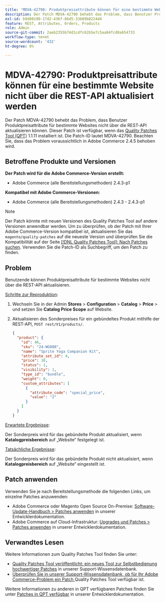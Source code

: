 ```yaml
---
title: 'MDVA-42790: Produktpreisattribute können für eine bestimmte Website nicht über die REST-API aktualisiert werden'
description: Der Patch MDVA-42790 behebt das Problem, dass Benutzer Produktpreisattribute für bestimmte Websites nicht über die REST-API aktualisieren können. Dieser Patch ist verfügbar, wenn das [Quality Patches Tool (QPT)](/help/announcements/adobe-commerce-announcements/magento-quality-patches-released-new-tool-to-self-serve-quality-patches.md) 1.1.11 installiert ist. Die Patch-ID lautet MDVA-42790. Beachten Sie, dass das Problem voraussichtlich in Adobe Commerce 2.4.5 behoben wird.
exl-id: b9d80190-17d2-436f-86d5-33689b8224d4
feature: REST, Attributes, Orders, Products
role: Admin
source-git-commit: 2aeb2355b74d1cdfc62b5e7c5aa04fcd0a654733
workflow-type: tm+mt
source-wordcount: '432'
ht-degree: 0%

---
```


# MDVA-42790: Produktpreisattribute können für eine bestimmte Website nicht über die REST-API aktualisiert werden

Der Patch MDVA-42790 behebt das Problem, dass Benutzer Produktpreisattribute für bestimmte Websites nicht über die REST-API aktualisieren können. Dieser Patch ist verfügbar, wenn das [Quality Patches Tool (QPT)](/help/announcements/adobe-commerce-announcements/magento-quality-patches-released-new-tool-to-self-serve-quality-patches.md) 1.1.11 installiert ist. Die Patch-ID lautet MDVA-42790. Beachten Sie, dass das Problem voraussichtlich in Adobe Commerce 2.4.5 behoben wird.

## Betroffene Produkte und Versionen

**Der Patch wird für die Adobe Commerce-Version erstellt:**

* Adobe Commerce (alle Bereitstellungsmethoden) 2.4.3-p1

**Kompatibel mit Adobe Commerce-Versionen:**

* Adobe Commerce (alle Bereitstellungsmethoden) 2.4.3 - 2.4.3-p1

>[!NOTE]
>
>Der Patch könnte mit neuen Versionen des Quality Patches Tool auf andere Versionen anwendbar werden. Um zu überprüfen, ob der Patch mit Ihrer Adobe Commerce-Version kompatibel ist, aktualisieren Sie das `magento/quality-patches` auf die neueste Version und überprüfen Sie die Kompatibilität auf der Seite [[!DNL Quality Patches Tool]: Nach Patches suchen](https://experienceleague.adobe.com/tools/commerce-quality-patches/index.html). Verwenden Sie die Patch-ID als Suchbegriff, um den Patch zu finden.

## Problem

Benutzende können Produktpreisattribute für bestimmte Websites nicht über die REST-API aktualisieren.

<u>Schritte zur Reproduktion</u>:

1. Wechseln Sie in der Admin **Stores** > **Configuration** > **Catalog** > **Price** > und setzen Sie **Catalog Price Scope** auf Website.
1. Aktualisieren des Sonderpreises für ein gebündeltes Produkt mithilfe der REST-API, `POST rest/V1/products/`.

   ```JSON
   {
     "product": {
       "id": 46,
       "sku": "24-WG080",
       "name": "Sprite Yoga Companion Kit",
       "attribute_set_id": 4,
       "price": 10,
       "status": 1,
       "visibility": 1,
       "type_id": "bundle",
       "weight": 0,
       "custom_attributes": [
         {
           "attribute_code": "special_price",
           "value": "2"
         }
       ]
     }
   }
   ```

<u>Erwartete Ergebnisse</u>:

Der Sonderpreis wird für das gebündelte Produkt aktualisiert, wenn **Katalogpreisbereich** auf „Website“ festgelegt ist.

<u>Tatsächliche Ergebnisse</u>:

Der Sonderpreis wird für das gebündelte Produkt nicht aktualisiert, wenn **Katalogpreisbereich** auf „Website“ eingestellt ist.

## Patch anwenden

Verwenden Sie je nach Bereitstellungsmethode die folgenden Links, um einzelne Patches anzuwenden:

* Adobe Commerce oder Magento Open Source On-Premise: [Software-Update-Handbuch > Patches anwenden](https://experienceleague.adobe.com/en/docs/commerce-operations/tools/quality-patches-tool/usage) in unserer Entwicklerdokumentation.
* Adobe Commerce auf Cloud-Infrastruktur: [Upgrades und Patches > Patches anwenden](https://experienceleague.adobe.com/en/docs/commerce-cloud-service/user-guide/develop/upgrade/apply-patches) in unserer Entwicklerdokumentation.

## Verwandtes Lesen

Weitere Informationen zum Quality Patches Tool finden Sie unter:

* [Quality Patches Tool veröffentlicht: ein neues Tool zur Selbstbedienung hochwertiger Patches](/help/announcements/adobe-commerce-announcements/magento-quality-patches-released-new-tool-to-self-serve-quality-patches.md) in unserer Support-Wissensdatenbank.
* [Überprüfen Sie in unserer Support-Wissensdatenbank, ob für Ihr Adobe Commerce-Problem ein Patch ](/help/support-tools/patches-available-in-qpt-tool/check-patch-for-magento-issue-with-magento-quality-patches.md) Quality Patches Tool verfügbar ist.

Weitere Informationen zu anderen in QPT verfügbaren Patches finden Sie unter [Patches in QPT verfügbar](https://experienceleague.adobe.com/tools/commerce-quality-patches/index.html) in unserer Entwicklerdokumentation.
